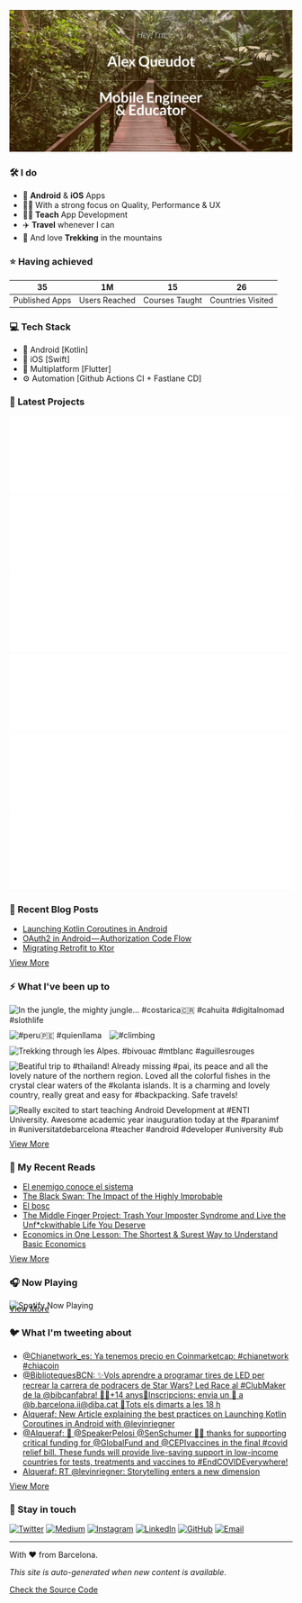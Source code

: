 ![banner](images/banner-cr.jpeg)

### 🛠 I do
- 📱 **Android** & **iOS** Apps
- 👨‍💻 With a strong focus on Quality, Performance & UX
- 👨‍🏫 **Teach** App Development
- ✈️ **Travel** whenever I can
- 💚 And love **Trekking** in the mountains

### ⭐️ Having achieved

| 35 | 1M | 15 | 26 |
| :-: | :-: | :-: | :-: |
| Published Apps | Users Reached | Courses Taught | Countries Visited |

### 💻 Tech Stack
- 🤖 Android [Kotlin]
- 🍎 iOS [Swift]
- 📱 Multiplatform [Flutter]
- ⚙️ Automation [Github Actions CI + Fastlane CD]

### 📱 Latest Projects
<!-- APPSTORES-FEED:START -->
<div style="display:grid; 
            grid-template-columns: repeat(auto-fit, minmax(330px, 1fr));
            max-width: 660px;">
<a href="https://play.google.com/store/apps/details?id=lr.globalcitizen.com&hl=en&gl=us"><img src="./apps/lr.globalcitizen.com.svg"/></a>
<a href="https://apps.apple.com/us/app/spireworks/id1372884614?uo=4"><img src="./apps/1372884614.svg"/></a>
<a href="https://play.google.com/store/apps/details?id=org.avenew.activist&hl=en&gl=us"><img src="./apps/org.avenew.activist.svg"/></a>
<a href="https://apps.apple.com/us/app/global-citizen-take-action/id990655529?uo=4"><img src="./apps/990655529.svg"/></a>
<a href="https://play.google.com/store/apps/details?id=de.entwickler.tutorials.app&hl=en&gl=us"><img src="./apps/de.entwickler.tutorials.app.svg"/></a>
<a href="https://apps.apple.com/us/app/droplette/id1535102177?uo=4"><img src="./apps/1535102177.svg"/></a>
</div>
<!-- APPSTORES-FEED:END -->

### 📕 Recent Blog Posts
<!-- BLOG-POST-LIST:START -->
- [Launching Kotlin Coroutines in Android](https://medium.com/l-r-engineering/launching-kotlin-coroutines-in-android-coroutine-scope-context-800d280ebd80?source=rss-18ecf9ef4d5b------2)
- [OAuth2 in Android — Authorization Code Flow](https://medium.com/l-r-engineering/oauth2-in-android-authorization-code-flow-ffc4355dd473?source=rss-18ecf9ef4d5b------2)
- [Migrating Retrofit to Ktor](https://medium.com/l-r-engineering/migrating-retrofit-to-ktor-93bdaf58d7d4?source=rss-18ecf9ef4d5b------2)
<!-- BLOG-POST-LIST:END -->
<p style="margin-top:-5px">
        <a href="https://medium.com/@alqueraf">View More</a>
</p>

### ⚡️ What I've been up to
<!-- INSTAGRAM-FEED:START -->
<p><img width="250px" src="https://www.picuki.com/hosted-by-instagram/url=https%3A%7C%7C%7C%7Cinstagram.fiev22-1.fna.fbcdn.net%7C%7Cv%7C%7Ct51.2885-15%7C%7Csh0.08%7C%7Ce35%7C%7Cs640x640%7C%7C164055253_146700304009608_2500471905385537273_n.jpg%3F_nc_ht%3Dinstagram.fiev22-1.fna.fbcdn.net%26_nc_cat%3D100%26_nc_ohc%3DbIgmCB8mGpsAX9Y5q7t%26edm%3DABfd0MgBAAAA%26ccb%3D7-4%26oh%3Dd9d686b145f7514c32908cf7672c7091%26oe%3D60EE90BB%26_nc_sid%3D7bff83" alt="In the jungle, the mighty jungle...  #costarica🇨🇷  #cahuita  #digitalnomad  #slothlife" style="padding-right:10px;padding-bottom:10px" /> <img width="250px" src="https://www.picuki.com/hosted-by-instagram/url=https%3A%7C%7C%7C%7Cinstagram.fiev22-1.fna.fbcdn.net%7C%7Cv%7C%7Ct51.2885-15%7C%7Csh0.08%7C%7Ce35%7C%7Cc180.0.1080.1080a%7C%7Cs640x640%7C%7C134741911_3550164045078801_496483062783369485_n.jpg%3Ftp%3D1%26_nc_ht%3Dinstagram.fiev22-1.fna.fbcdn.net%26_nc_cat%3D109%26_nc_ohc%3DeOsmCy-b5FcAX-KiaNv%26edm%3DABfd0MgBAAAA%26ccb%3D7-4%26oh%3D1cc0f441d3691027def2bf435bce39bd%26oe%3D60EDBBE6%26_nc_sid%3D7bff83" alt="#peru🇵🇪  #quienllama" style="padding-right:10px;padding-bottom:10px" /> <img width="250px" src="https://www.picuki.com/hosted-by-instagram/url=https%3A%7C%7C%7C%7Cinstagram.fiev22-2.fna.fbcdn.net%7C%7Cv%7C%7Ct51.2885-15%7C%7Csh0.08%7C%7Ce35%7C%7Cc315.0.810.810a%7C%7Cs640x640%7C%7C134835069_395271954906995_554156271251983796_n.jpg%3F_nc_ht%3Dinstagram.fiev22-2.fna.fbcdn.net%26_nc_cat%3D111%26_nc_ohc%3DrM0M-QGiR7gAX--Teak%26edm%3DABfd0MgBAAAA%26ccb%3D7-4%26oh%3D634854ec094087ea959f38a23f082f0e%26oe%3D60EE72AB%26_nc_sid%3D7bff83" alt="#climbing" style="padding-right:10px;padding-bottom:10px" /> <img width="250px" src="https://www.picuki.com/hosted-by-instagram/url=https%3A%7C%7C%7C%7Cinstagram.fiev22-1.fna.fbcdn.net%7C%7Cv%7C%7Ct51.2885-15%7C%7Csh0.08%7C%7Ce35%7C%7Cs640x640%7C%7C114581420_329866848037409_3165778290244745196_n.jpg%3Ftp%3D1%26_nc_ht%3Dinstagram.fiev22-1.fna.fbcdn.net%26_nc_cat%3D105%26_nc_ohc%3Dv4AOpIzNiUgAX_11AEw%26edm%3DABfd0MgBAAAA%26ccb%3D7-4%26oh%3D78c04437a2d636286ac800325cdba272%26oe%3D60EE9247%26_nc_sid%3D7bff83" alt="Trekking through les Alpes.  #bivouac  #mtblanc  #aguillesrouges" style="padding-right:10px;padding-bottom:10px" /> <img width="250px" src="https://www.picuki.com/hosted-by-instagram/url=https%3A%7C%7C%7C%7Cinstagram.fiev22-2.fna.fbcdn.net%7C%7Cv%7C%7Ct51.2885-15%7C%7Csh0.08%7C%7Ce35%7C%7Cs640x640%7C%7C50659791_115686899539189_4155358141532017584_n.jpg%3Ftp%3D1%26_nc_ht%3Dinstagram.fiev22-2.fna.fbcdn.net%26_nc_cat%3D101%26_nc_ohc%3DrBUnOSfPgKEAX-kgmrm%26edm%3DABfd0MgBAAAA%26ccb%3D7-4%26oh%3Dfd768dcb6ddfc017ac241787c3ed4339%26oe%3D60EE6278%26_nc_sid%3D7bff83" alt="Beatiful trip to  #thailand! Already missing  #pai, its peace and all the lovely nature of the northern region. Loved all the colorful fishes in the crystal clear waters of the  #kolanta islands. It is a charming and lovely country, really great and easy for  #backpacking.  Safe travels!" style="padding-right:10px;padding-bottom:10px" /> <img width="250px" src="https://www.picuki.com/hosted-by-instagram/url=https%3A%7C%7C%7C%7Cinstagram.fiev22-1.fna.fbcdn.net%7C%7Cv%7C%7Ct51.2885-15%7C%7Ce35%7C%7Cc236.0.608.608a%7C%7C42653029_2058615494449795_4125159065197996634_n.jpg%3Ftp%3D1%26_nc_ht%3Dinstagram.fiev22-1.fna.fbcdn.net%26_nc_cat%3D107%26_nc_ohc%3DbAVxk8B14FcAX8OOL3W%26edm%3DABfd0MgBAAAA%26ccb%3D7-4%26oh%3D1ed285c242f99b5ddb810fe993ddca81%26oe%3D60EF3E23%26_nc_sid%3D7bff83" alt="Really excited to start teaching Android Development at  #ENTI University. Awesome academic year inauguration today at the  #paranimf in  #universitatdebarcelona   #teacher  #android  #developer  #university  #ub" style="padding-right:10px;padding-bottom:10px" /> </p>
<!-- INSTAGRAM-FEED:END -->
<p style="margin-top:-15px">
        <a href="https://instagram.com/alqueraf">View More</a>
</p>

### 📖 My Recent Reads
<!-- GOODREADS:START -->
- [El enemigo conoce el sistema](https://www.goodreads.com/review/show/4018563201?utm_medium=api&utm_source=rss)
- [The Black Swan: The Impact of the Highly Improbable](https://www.goodreads.com/review/show/3630502845?utm_medium=api&utm_source=rss)
- [El bosc](https://www.goodreads.com/review/show/3897897762?utm_medium=api&utm_source=rss)
- [The Middle Finger Project: Trash Your Imposter Syndrome and Live the Unf*ckwithable Life You Deserve](https://www.goodreads.com/review/show/3546824765?utm_medium=api&utm_source=rss)
- [Economics in One Lesson: The Shortest & Surest Way to Understand Basic Economics](https://www.goodreads.com/review/show/3324987322?utm_medium=api&utm_source=rss)
<!-- GOODREADS:END -->
<p style="margin-top:-5px">
        <a href="https://www.goodreads.com/user/show/40277231-alex-queudot">View More</a>
</p>

### 🎧 Now Playing
![Spotify Now Playing](https://spotify-now-playing-alqueraf.vercel.app/api/spotify)

<p style="margin-top:-25px">
        <a href="https://open.spotify.com/user/alqueraf">View More</a>
</p>
   
### 🐦 What I'm tweeting about
<!-- TWITTER:START -->
- [@Chianetwork_es: Ya tenemos precio en Coinmarketcap:  #chianetwork #chiacoin](https://rss.app/articles/cb4e791f6f6d729c074351566bd3a7c508111d6e3c37bbe0cce7930d8a946cf8e70cea4f2d899a2db0bd6b7ed71d0d9462dd60e0c61b7f1d823bcd6685)
- [@BibliotequesBCN: ✨Vols aprendre a programar tires de LED per recrear la carrera de podracers de Star Wars? Led Race al #ClubMaker de la @bibcanfabra! 👧👦+14 anys📲Inscripcions: envia un 📧 a @b.barcelona.ii@diba.cat 📆Tots els dimarts a les 18 h](https://rss.app/articles/cb4e791f6f6d729c074351566bd3a7c508111d6e3d36b0edcbed931f949362d4c03c8b132a9c8f2cb6e1757cdc13069760d66fe8c7127f168d3bc26281c7)
- [Alqueraf: New Article explaining the best practices on Launching Kotlin Coroutines in Android with @levinriegner](https://rss.app/articles/cb4e791f6f6d729c074351566bd3a7c508111d6e3e33a3f4c7f0861cca9573c6f60ab61368dbd96cf0a66e7ede1c0b9360d16ee7cb167e)
- [@Alqueraf: 🙏  @SpeakerPelosi @SenSchumer 🙏🏾  thanks for supporting critical funding for @GlobalFund and @CEPIvaccines in the final #covid relief bill. These funds will provide live-saving support in low-income countries for tests, treatments and vaccines to #EndCOVIDEverywhere!](https://rss.app/articles/cb4e791f6f6d729c074351566bd3a7c508111d6e3e33a3f4c7f0861cca9573c6f60ab61368dbd969f4a5697bdf150d9661d769e2c1137d)
- [Alqueraf: RT @levinriegner: Storytelling enters a new dimension](https://rss.app/articles/cb4e791f6f6d729c074351566bd3a7c508111d6e3e33a3f4c7f0861cca9573c6f60ab61368dbd869fba16b7dd917079460d16de0c51379)
<!-- TWITTER:END -->
<p style="margin-top:-5px">
        <a href="https://twitter.com/alqueraf">View More</a>
</p>

### 💬 Stay in touch
<p>
        <a href="https://twitter.com/alqueraf" target="_blank"><img alt="Twitter"
                        src="https://img.shields.io/badge/twitter-%231DA1F2.svg?&style=for-the-badge&logo=twitter&logoColor=white" /></a>
        <a href="https://medium.com/@alqueraf" target="_blank"><img alt="Medium"
                        src="https://img.shields.io/badge/medium-%2312100E.svg?&style=for-the-badge&logo=medium&logoColor=white" /></a>
        <a href="https://www.instagram.com/alqueraf" target="_blank"><img alt="Instagram"
                        src="https://img.shields.io/badge/instagram-%23E4405F.svg?&style=for-the-badge&logo=instagram&logoColor=white" /></a>
        <a href="https://www.linkedin.com/in/alexqueudot" target="_blank"><img alt="LinkedIn"
                        src="https://img.shields.io/badge/linkedin-%230077B5.svg?&style=for-the-badge&logo=linkedin&logoColor=white" /></a>
        <a href="https://github.com/alqueraf" target="_blank"><img alt="GitHub"
                        src="https://img.shields.io/badge/GitHub-100000?style=for-the-badge&logo=github&logoColor=white" /></a>
        <a href="mailto:alqueraf@gmail.com" target="_blank"><img alt="Email"
                        src="https://img.shields.io/badge/Gmail-D14836?style=for-the-badge&logo=gmail&logoColor=white" /></a>
</p>

---
With ❤️ from Barcelona.

*This site is auto-generated when new content is available*.

<a href="https://github.com/Alqueraf/Alqueraf">Check the Source Code</a>
